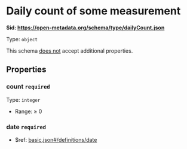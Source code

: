 # Daily count of some measurement

<b id="https/open-metadata.org/schema/type/dailycount.json">&#36;id: https://open-metadata.org/schema/type/dailyCount.json </b>

Type: `object`

This schema <u>does not</u> accept additional properties.

## Properties
### count `required`
Type: `integer`

 - Range:  &ge; 0
### date `required`
 - &#36;ref: [basic.json#/definitions/date](basic.md#date)
